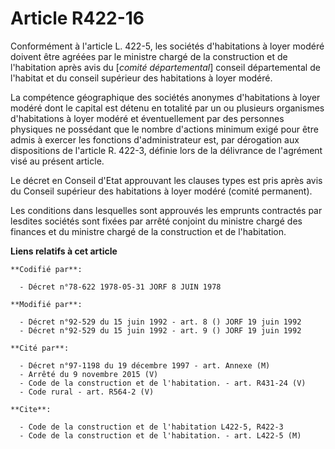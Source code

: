 # Article R422-16

Conformément à l'article L. 422-5, les sociétés d'habitations à loyer modéré doivent être agréées par le ministre chargé de
la construction et de l'habitation après avis du [*comité départemental*] conseil départemental de l'habitat et du conseil
supérieur des habitations à loyer modéré.

La compétence géographique des sociétés anonymes d'habitations à loyer modéré dont le capital est détenu en totalité par un
ou plusieurs organismes d'habitations à loyer modéré et éventuellement par des personnes physiques ne possédant que le nombre
d'actions minimum exigé pour être admis à exercer les fonctions d'administrateur est, par dérogation aux dispositions de
l'article R. 422-3, définie lors de la délivrance de l'agrément visé au présent article.

Le décret en Conseil d'Etat approuvant les clauses types est pris après avis du Conseil supérieur des habitations à loyer
modéré (comité permanent).

Les conditions dans lesquelles sont approuvés les emprunts contractés par lesdites sociétés sont fixées par arrêté conjoint
du ministre chargé des finances et du ministre chargé de la construction et de l'habitation.

**Liens relatifs à cet article**

	**Codifié par**:

	  - Décret n°78-622 1978-05-31 JORF 8 JUIN 1978

	**Modifié par**:

	  - Décret n°92-529 du 15 juin 1992 - art. 8 () JORF 19 juin 1992
	  - Décret n°92-529 du 15 juin 1992 - art. 9 () JORF 19 juin 1992

	**Cité par**:

	  - Décret n°97-1198 du 19 décembre 1997 - art. Annexe (M)
	  - Arrêté du 9 novembre 2015 (V)
	  - Code de la construction et de l'habitation. - art. R431-24 (V)
	  - Code rural - art. R564-2 (V)

	**Cite**:

	  - Code de la construction et de l'habitation L422-5, R422-3
	  - Code de la construction et de l'habitation. - art. L422-5 (M)

